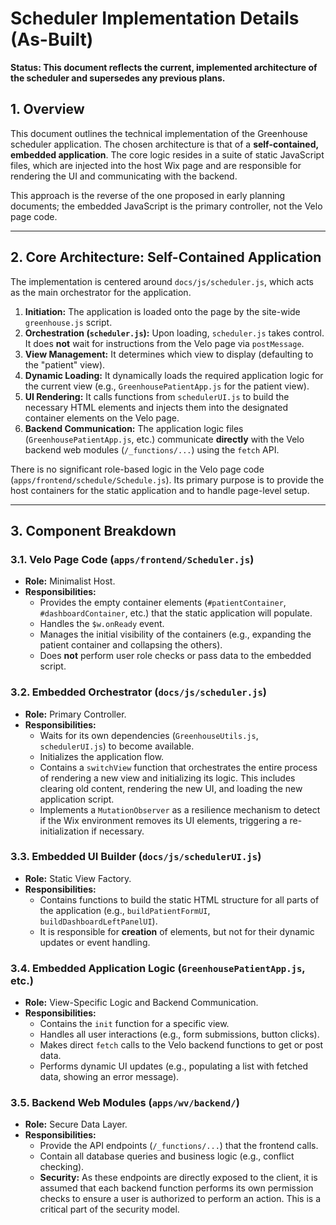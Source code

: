 # Scheduler Implementation Details (As-Built)

**Status: This document reflects the current, implemented architecture of the scheduler and supersedes any previous plans.**

## 1. Overview

This document outlines the technical implementation of the Greenhouse scheduler application. The chosen architecture is that of a **self-contained, embedded application**. The core logic resides in a suite of static JavaScript files, which are injected into the host Wix page and are responsible for rendering the UI and communicating with the backend.

This approach is the reverse of the one proposed in early planning documents; the embedded JavaScript is the primary controller, not the Velo page code.

---

## 2. Core Architecture: Self-Contained Application

The implementation is centered around `docs/js/scheduler.js`, which acts as the main orchestrator for the application.

1.  **Initiation:** The application is loaded onto the page by the site-wide `greenhouse.js` script.
2.  **Orchestration (`scheduler.js`):** Upon loading, `scheduler.js` takes control. It does **not** wait for instructions from the Velo page via `postMessage`.
3.  **View Management:** It determines which view to display (defaulting to the "patient" view).
4.  **Dynamic Loading:** It dynamically loads the required application logic for the current view (e.g., `GreenhousePatientApp.js` for the patient view).
5.  **UI Rendering:** It calls functions from `schedulerUI.js` to build the necessary HTML elements and injects them into the designated container elements on the Velo page.
6.  **Backend Communication:** The application logic files (`GreenhousePatientApp.js`, etc.) communicate **directly** with the Velo backend web modules (`/_functions/...`) using the `fetch` API.

There is no significant role-based logic in the Velo page code (`apps/frontend/schedule/Schedule.js`). Its primary purpose is to provide the host containers for the static application and to handle page-level setup.

---

## 3. Component Breakdown

### 3.1. Velo Page Code (`apps/frontend/Scheduler.js`)

-   **Role:** Minimalist Host.
-   **Responsibilities:**
    -   Provides the empty container elements (`#patientContainer`, `#dashboardContainer`, etc.) that the static application will populate.
    -   Handles the `$w.onReady` event.
    -   Manages the initial visibility of the containers (e.g., expanding the patient container and collapsing the others).
    -   Does **not** perform user role checks or pass data to the embedded script.

### 3.2. Embedded Orchestrator (`docs/js/scheduler.js`)

-   **Role:** Primary Controller.
-   **Responsibilities:**
    -   Waits for its own dependencies (`GreenhouseUtils.js`, `schedulerUI.js`) to become available.
    -   Initializes the application flow.
    -   Contains a `switchView` function that orchestrates the entire process of rendering a new view and initializing its logic. This includes clearing old content, rendering the new UI, and loading the new application script.
    -   Implements a `MutationObserver` as a resilience mechanism to detect if the Wix environment removes its UI elements, triggering a re-initialization if necessary.

### 3.3. Embedded UI Builder (`docs/js/schedulerUI.js`)

-   **Role:** Static View Factory.
-   **Responsibilities:**
    -   Contains functions to build the static HTML structure for all parts of the application (e.g., `buildPatientFormUI`, `buildDashboardLeftPanelUI`).
    -   It is responsible for **creation** of elements, but not for their dynamic updates or event handling.

### 3.4. Embedded Application Logic (`GreenhousePatientApp.js`, etc.)

-   **Role:** View-Specific Logic and Backend Communication.
-   **Responsibilities:**
    -   Contains the `init` function for a specific view.
    -   Handles all user interactions (e.g., form submissions, button clicks).
    -   Makes direct `fetch` calls to the Velo backend functions to get or post data.
    -   Performs dynamic UI updates (e.g., populating a list with fetched data, showing an error message).

### 3.5. Backend Web Modules (`apps/wv/backend/`)

-   **Role:** Secure Data Layer.
-   **Responsibilities:**
    -   Provide the API endpoints (`/_functions/...`) that the frontend calls.
    -   Contain all database queries and business logic (e.g., conflict checking).
    -   **Security:** As these endpoints are directly exposed to the client, it is assumed that each backend function performs its own permission checks to ensure a user is authorized to perform an action. This is a critical part of the security model.
